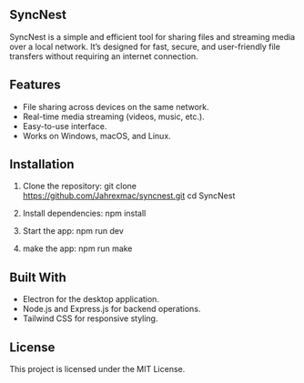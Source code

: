 ##  SyncNest

SyncNest is a simple and efficient tool for sharing files and streaming media over a local network. 
It’s designed for fast, secure, and user-friendly file transfers without requiring an internet connection.

## Features
- File sharing across devices on the same network.
- Real-time media streaming (videos, music, etc.).
- Easy-to-use interface.
- Works on Windows, macOS, and Linux.

## Installation

1. Clone the repository:
   git clone https://github.com/Jahrexmac/syncnest.git
   cd SyncNest

2. Install dependencies:
   npm install

3. Start the app:
   npm run dev
   
5. make the app:
   npm run make

## Built With

- Electron for the desktop application.
- Node.js and Express.js for backend operations.
- Tailwind CSS for responsive styling.

## License

This project is licensed under the MIT License.
